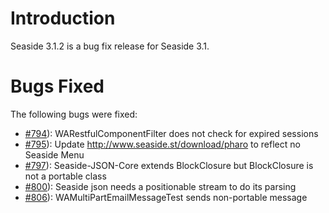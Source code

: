 # Introduction #
Seaside 3.1.2 is a bug fix release for Seaside 3.1.


# Bugs Fixed #

The following bugs were fixed:
  * [#794](https://github.com/SeasideSt/Seaside/issues/794)): 	WARestfulComponentFilter does not check for expired sessions
  * [#795](https://github.com/SeasideSt/Seaside/issues/795)):    Update http://www.seaside.st/download/pharo to reflect no Seaside Menu
  * [#797](https://github.com/SeasideSt/Seaside/issues/797)):	Seaside-JSON-Core extends BlockClosure but BlockClosure is not a portable class
  * [#800](https://github.com/SeasideSt/Seaside/issues/800)):	Seaside json needs a positionable stream to do its parsing
  * [#806](https://github.com/SeasideSt/Seaside/issues/806)):	WAMultiPartEmailMessageTest sends non-portable message
